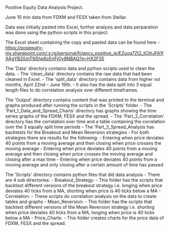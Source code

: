 Positive Equity Data Analysis Project.

June 10 min data from FDXM and FESX taken from Stellar.

Data was initially pasted into Excel, further analysis and data perparation was done using the python scripts in this project.

The Excel sheet containing the copy and pasted data can be found here - https://posequity-my.sharepoint.com/:x:/g/personal/fclancy_positive_ie/EZuvq7Zt2_tCthJFA1fXAgYB2lUnTN5hp6zEnFjOy8NBAQ?e=HX2F35 

The 'Data' directory contains data and python scripts used to clean the data.
    - The 'clean_data' directory contains the raw data that had been cleaned in Excel.
    - The 'split_data' directory contains data from higher vol months, April 22nd - June 19th.
        - It also has the data split into 3 equal length files to do correlation analysis over different timeframes.

The 'Output' directory contains content that was printed to the terminal and graphs produced after running the scripts in the 'Scripts' folder.
    - The 'Part_1_Data_and_Spread_Charts' directory has graphs showing the time series graphs of the FDXM, FESX and the spread.
    - The 'Part_2_Correlation' directory has the correlation over time and a table containing the correlation over the 3 equally split time periods 
    - The 'Part_3_Spread_Analysis has backtests for the Breakout and Mean Reversion strategies
        - For both strategies there are results for the following:
            - Entering when price deviates 40 points from a moving average and then closing when price crosses the moving average
            - Entering when price deviates 40 points from a moving average and then closing when price crosses the moving average and closing after a max time
            - Entering when price deviates 40 points from a moving average and only closing after a certain amount of time has passed

The 'Scripts' directory contains python files that did data analysis
    - There are 4 sub directories:
        - Breakout_Strategy:
            - This folder has the scripts that backtest different versions of the breakout strategy i.e. longing when price deviates 40 ticks from a MA, shorting when price is 40 ticks below a MA
        - Correlation:
            - These scripts do correlation analysis on the data to create tables and graphs
        - Mean_Reversion:
            - This folder has the scripts that backtest different versions of the Mean Reversion strategy i.e. shorting when price deviates 40 ticks from a MA, longing when price is 40 ticks below a MA
        - Price_Charts:
            - This folder creates charts for the price data of FDXM, FESX and the spread. 
    

